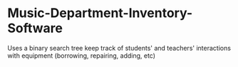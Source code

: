 # Music-Department-Inventory-Software
Uses a binary search tree keep track of students' and teachers' interactions with equipment (borrowing, repairing, adding, etc)
